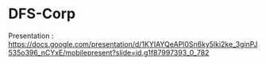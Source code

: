 # DFS-Corp

Presentation : https://docs.google.com/presentation/d/1KYIAYQeAPl0Sn6ky5lki2ke_3ginPJ535o396_nCYxE/mobilepresent?slide=id.g1f87997393_0_782
